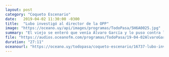 ```yaml
---
layout: post
category: "Coqueto Escenario"
date:   2019-04-02 11:30:00 -0300
title:  "Lubo investigó al director de la OPP"
image: "https://oceano.uy/api/images/programas/TodoPasa/5H6A0025.jpg"
summary: "El viejo se enteró que venía Álvaro García y lo puso contra las cuerdas con un testimonio inquietante, además lo hizo hablar de carnaval y el concurso. De yapa, la queja de los jugadores de Fénix en Colonia y actualización del ranking de Emprendimientos Efímeros 2019."
file: "https://audios.oceanofm.com/programas/TodoPasa/19-04-02AlvaroGarica5tobloqueCoquetoescenario.mp3"
duration: "27:11"
oceanourl: "https://oceano.uy/todopasa/coqueto-escenario/16737-lubo-investigo-al-director-de-la-opp"
---
```

  
